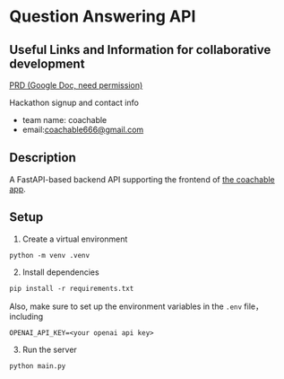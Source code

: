 # Question Answering API

## Useful Links and Information for collaborative development
[PRD (Google Doc, need permission)](https://docs.google.com/document/d/1KzqLgfS0sRDiNkEFHSO3HUFSKJ3iLQN0CHAPmWf_-HU/edit?tab=t.0)

Hackathon signup and contact info
- team name: coachable 
- email:coachable666@gmail.com

## Description
A FastAPI-based backend API supporting the frontend of [the coachable app](https://coachable-webapp.vercel.app/).

## Setup

1. Create a virtual environment
```
python -m venv .venv
```

2. Install dependencies
```
pip install -r requirements.txt
```
Also, make sure to set up the environment variables in the `.env` file， including
```
OPENAI_API_KEY=<your openai api key>
```

3. Run the server
```
python main.py
```
